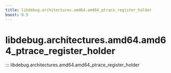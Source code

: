 ```yaml
---
title: libdebug.architectures.amd64.amd64_ptrace_register_holder
boost: 0.5
---
```

# libdebug.architectures.amd64.amd64_ptrace_register_holder
::: libdebug.architectures.amd64.amd64_ptrace_register_holder
